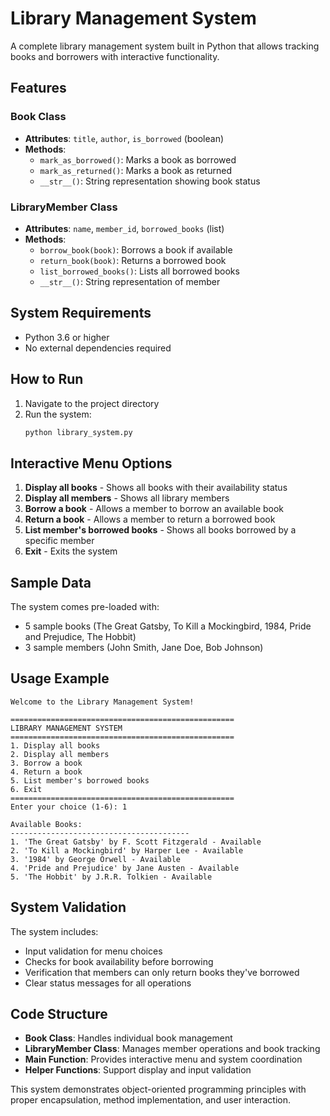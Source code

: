 # Library Management System

A complete library management system built in Python that allows tracking books and borrowers with interactive functionality.

## Features

### Book Class
- **Attributes**: `title`, `author`, `is_borrowed` (boolean)
- **Methods**:
  - `mark_as_borrowed()`: Marks a book as borrowed
  - `mark_as_returned()`: Marks a book as returned
  - `__str__()`: String representation showing book status

### LibraryMember Class
- **Attributes**: `name`, `member_id`, `borrowed_books` (list)
- **Methods**:
  - `borrow_book(book)`: Borrows a book if available
  - `return_book(book)`: Returns a borrowed book
  - `list_borrowed_books()`: Lists all borrowed books
  - `__str__()`: String representation of member

## System Requirements

- Python 3.6 or higher
- No external dependencies required

## How to Run

1. Navigate to the project directory
2. Run the system:
   ```bash
   python library_system.py
   ```

## Interactive Menu Options

1. **Display all books** - Shows all books with their availability status
2. **Display all members** - Shows all library members
3. **Borrow a book** - Allows a member to borrow an available book
4. **Return a book** - Allows a member to return a borrowed book
5. **List member's borrowed books** - Shows all books borrowed by a specific member
6. **Exit** - Exits the system

## Sample Data

The system comes pre-loaded with:
- 5 sample books (The Great Gatsby, To Kill a Mockingbird, 1984, Pride and Prejudice, The Hobbit)
- 3 sample members (John Smith, Jane Doe, Bob Johnson)

## Usage Example

```
Welcome to the Library Management System!

==================================================
LIBRARY MANAGEMENT SYSTEM
==================================================
1. Display all books
2. Display all members
3. Borrow a book
4. Return a book
5. List member's borrowed books
6. Exit
==================================================
Enter your choice (1-6): 1

Available Books:
----------------------------------------
1. 'The Great Gatsby' by F. Scott Fitzgerald - Available
2. 'To Kill a Mockingbird' by Harper Lee - Available
3. '1984' by George Orwell - Available
4. 'Pride and Prejudice' by Jane Austen - Available
5. 'The Hobbit' by J.R.R. Tolkien - Available
```

## System Validation

The system includes:
- Input validation for menu choices
- Checks for book availability before borrowing
- Verification that members can only return books they've borrowed
- Clear status messages for all operations

## Code Structure

- **Book Class**: Handles individual book management
- **LibraryMember Class**: Manages member operations and book tracking
- **Main Function**: Provides interactive menu and system coordination
- **Helper Functions**: Support display and input validation

This system demonstrates object-oriented programming principles with proper encapsulation, method implementation, and user interaction. 